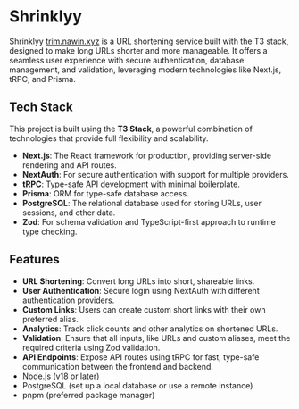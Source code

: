 # Shrinklyy

Shrinklyy <a href="https://trim.nawin.xyz" target="_blank">trim.nawin.xyz</a> is a URL shortening service built with the T3 stack, designed to make long URLs shorter and more manageable. It offers a seamless user experience with secure authentication, database management, and validation, leveraging modern technologies like Next.js, tRPC, and Prisma.

## Tech Stack

This project is built using the **T3 Stack**, a powerful combination of technologies that provide full flexibility and scalability.

- **Next.js**: The React framework for production, providing server-side rendering and API routes.
- **NextAuth**: For secure authentication with support for multiple providers.
- **tRPC**: Type-safe API development with minimal boilerplate.
- **Prisma**: ORM for type-safe database access.
- **PostgreSQL**: The relational database used for storing URLs, user sessions, and other data.
- **Zod**: For schema validation and TypeScript-first approach to runtime type checking.

## Features

- **URL Shortening**: Convert long URLs into short, shareable links.
- **User Authentication**: Secure login using NextAuth with different authentication providers.
- **Custom Links**: Users can create custom short links with their own preferred alias.
- **Analytics**: Track click counts and other analytics on shortened URLs.
- **Validation**: Ensure that all inputs, like URLs and custom aliases, meet the required criteria using Zod validation.
- **API Endpoints**: Expose API routes using tRPC for fast, type-safe communication between the frontend and backend.
- Node.js (v18 or later)
- PostgreSQL (set up a local database or use a remote instance)
- pnpm (preferred package manager)

